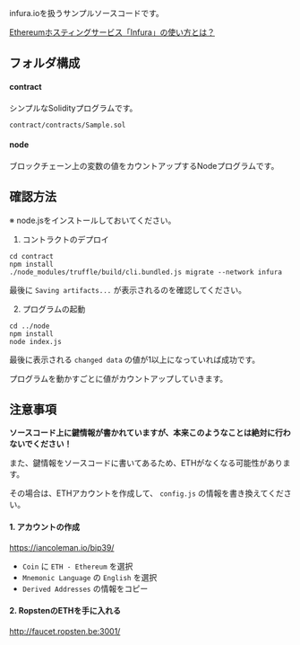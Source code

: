 
infura.ioを扱うサンプルソースコードです。

[Ethereumホスティングサービス「Infura」の使い方とは？](https://wakuwaku-currency.com/virtual-currency/ethereum/about-use-hosting-service-infura.html)

## フォルダ構成

#### contract

シンプルなSolidityプログラムです。

`contract/contracts/Sample.sol`

#### node

ブロックチェーン上の変数の値をカウントアップするNodeプログラムです。


## 確認方法

※ node.jsをインストールしておいてください。

1. コントラクトのデプロイ
```
cd contract
npm install
./node_modules/truffle/build/cli.bundled.js migrate --network infura
```

最後に `Saving artifacts...` が表示されるのを確認してください。

2. プログラムの起動
```
cd ../node
npm install
node index.js
```

最後に表示される `changed data` の値が1以上になっていれば成功です。

プログラムを動かすごとに値がカウントアップしていきます。


## 注意事項

**ソースコード上に鍵情報が書かれていますが、本来このようなことは絶対に行わないでください！**


また、鍵情報をソースコードに書いてあるため、ETHがなくなる可能性があります。

その場合は、ETHアカウントを作成して、 `config.js` の情報を書き換えてください。

#### 1. アカウントの作成  
https://iancoleman.io/bip39/

- `Coin` に `ETH - Ethereum` を選択
- `Mnemonic Language` の `English` を選択
- `Derived Addresses` の情報をコピー

#### 2. RopstenのETHを手に入れる  
http://faucet.ropsten.be:3001/
